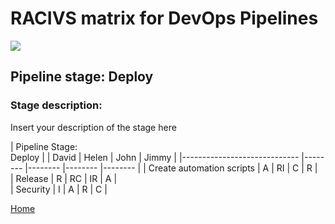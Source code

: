 # __RACIVS matrix for DevOps Pipelines__   

<img src="https://user-images.githubusercontent.com/10748736/112030685-6c81be80-8b32-11eb-94b8-c2c01b8f4581.png">

## __Pipeline stage:__  Deploy  
### __Stage description:__  
Insert your description of the stage here  

| Pipeline Stage:<br>Deploy  | | David  | Helen  | John  | Jimmy |
|----------------------------- |-------- |-------- |-------- |-------- |
| Create automation scripts    |    A     |   RI      |   C      |   R      |         
| Release                      |    R     |    RC     |    IR     |    A     |         
| Security                     |    I     |    A     |    R     |    C     | 
  
  
[Home](../index.md)  
